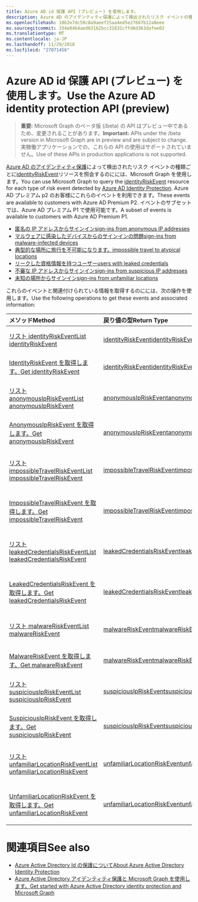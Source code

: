 ```yaml
---
title: Azure AD id 保護 API (プレビュー) を使用します。
description: Azure AD のアイデンティティ保護によって検出されたリスク イベントの種類ごとに identityRiskEvent リソースを照会するのにには、Microsoft Graph を使用します。 Azure AD プレミアム p2 のお客様にこれらのイベントを利用できます。 イベントのサブセットでは、Azure AD プレミアム P1 で使用可能です。
ms.openlocfilehash: 10b2e7dc59c8a9aeef25aa4ed5e27667b12a8eee
ms.sourcegitcommit: 334e84b4aed63162bcc31831cffd6d363dafee02
ms.translationtype: MT
ms.contentlocale: ja-JP
ms.lasthandoff: 11/29/2018
ms.locfileid: "27071456"
---
```

# <a name="use-the-azure-ad-identity-protection-api-preview"></a><span data-ttu-id="baaed-105">Azure AD id 保護 API (プレビュー) を使用します。</span><span class="sxs-lookup"><span data-stu-id="baaed-105">Use the Azure AD identity protection API (preview)</span></span>

> <span data-ttu-id="baaed-106">**重要:** Microsoft Graph のベータ版 (/beta) の API はプレビュー中であるため、変更されることがあります。</span><span class="sxs-lookup"><span data-stu-id="baaed-106">**Important:** APIs under the /beta version in Microsoft Graph are in preview and are subject to change.</span></span> <span data-ttu-id="baaed-107">実稼働アプリケーションでの、これらの API の使用はサポートされていません。</span><span class="sxs-lookup"><span data-stu-id="baaed-107">Use of these APIs in production applications is not supported.</span></span>

<span data-ttu-id="baaed-108">[Azure AD のアイデンティティ保護](https://docs.microsoft.com/en-us/azure/active-directory/active-directory-identityprotection)によって検出されたリスク イベントの種類ごとに[identityRiskEvent](identityriskevent.md)リソースを照会するのにには、Microsoft Graph を使用します。</span><span class="sxs-lookup"><span data-stu-id="baaed-108">You can use Microsoft Graph to query the [identityRiskEvent](identityriskevent.md) resource for each type of risk event detected by [Azure AD Identity Protection](https://docs.microsoft.com/en-us/azure/active-directory/active-directory-identityprotection).</span></span> <span data-ttu-id="baaed-109">Azure AD プレミアム p2 のお客様にこれらのイベントを利用できます。</span><span class="sxs-lookup"><span data-stu-id="baaed-109">These events are available to customers with Azure AD Premium P2.</span></span> <span data-ttu-id="baaed-110">イベントのサブセットでは、Azure AD プレミアム P1 で使用可能です。</span><span class="sxs-lookup"><span data-stu-id="baaed-110">A subset of events is available to customers with Azure AD Premium P1.</span></span>

* [<span data-ttu-id="baaed-111">匿名の IP アドレスからサインイン</span><span class="sxs-lookup"><span data-stu-id="baaed-111">sign-ins from anonymous IP addresses</span></span>](anonymousipriskevent.md)
* [<span data-ttu-id="baaed-112">マルウェアに感染したデバイスからのサインインの問題</span><span class="sxs-lookup"><span data-stu-id="baaed-112">sign-ins from malware-infected devices</span></span>](malwareriskevent.md)
* [<span data-ttu-id="baaed-113">典型的な場所に旅行を不可能になります。</span><span class="sxs-lookup"><span data-stu-id="baaed-113">impossible travel to atypical locations</span></span>](impossibletravelriskevent.md)
* [<span data-ttu-id="baaed-114">リークした資格情報を持つユーザー</span><span class="sxs-lookup"><span data-stu-id="baaed-114">users with leaked credentials</span></span>](leakedcredentialsriskevent.md)
* [<span data-ttu-id="baaed-115">不審な IP アドレスからサインイン</span><span class="sxs-lookup"><span data-stu-id="baaed-115">sign-ins from suspicious IP addresses</span></span>](suspiciousipriskevent.md)
* [<span data-ttu-id="baaed-116">未知の場所からサインイン</span><span class="sxs-lookup"><span data-stu-id="baaed-116">sign-ins from unfamiliar locations</span></span>](unfamiliarlocationriskevent.md)

<span data-ttu-id="baaed-117">これらのイベントと関連付けられている情報を取得するのにには、次の操作を使用します。</span><span class="sxs-lookup"><span data-stu-id="baaed-117">Use the following operations to get these events and associated information:</span></span>

| <span data-ttu-id="baaed-118">メソッド</span><span class="sxs-lookup"><span data-stu-id="baaed-118">Method</span></span>           | <span data-ttu-id="baaed-119">戻り値の型</span><span class="sxs-lookup"><span data-stu-id="baaed-119">Return Type</span></span>    |<span data-ttu-id="baaed-120">説明</span><span class="sxs-lookup"><span data-stu-id="baaed-120">Description</span></span>|
|:---------------|:--------|:----------|
|[<span data-ttu-id="baaed-121">リスト identityRiskEvent</span><span class="sxs-lookup"><span data-stu-id="baaed-121">List identityRiskEvent</span></span>](../api/identityriskevent-get.md) |[<span data-ttu-id="baaed-122">identityRiskEvent</span><span class="sxs-lookup"><span data-stu-id="baaed-122">identityRiskEvent</span></span>](identityriskevent.md)| <span data-ttu-id="baaed-123">IdentityRiskEvent コレクションを取得します。</span><span class="sxs-lookup"><span data-stu-id="baaed-123">Get identityRiskEvent collection.</span></span> |
|[<span data-ttu-id="baaed-124">IdentityRiskEvent を取得します。</span><span class="sxs-lookup"><span data-stu-id="baaed-124">Get identityRiskEvent</span></span>](../api/identityriskevent-get.md) |[<span data-ttu-id="baaed-125">identityRiskEvent</span><span class="sxs-lookup"><span data-stu-id="baaed-125">identityRiskEvent</span></span>](identityriskevent.md)| <span data-ttu-id="baaed-126">IdentityRiskEvent オブジェクトを取得します。</span><span class="sxs-lookup"><span data-stu-id="baaed-126">Get identityRiskEvent object.</span></span> |
|[<span data-ttu-id="baaed-127">リスト anonymousIpRiskEvent</span><span class="sxs-lookup"><span data-stu-id="baaed-127">List anonymousIpRiskEvent</span></span>](../api/anonymousipriskevent-get.md) |[<span data-ttu-id="baaed-128">anonymousIpRiskEvent</span><span class="sxs-lookup"><span data-stu-id="baaed-128">anonymousIpRiskEvent</span></span>](anonymousipriskevent.md)| <span data-ttu-id="baaed-129">AnonymousIpRiskEvent コレクションを取得します。</span><span class="sxs-lookup"><span data-stu-id="baaed-129">Get anonymousIpRiskEvent collection.</span></span> |
|[<span data-ttu-id="baaed-130">AnonymousIpRiskEvent を取得します。</span><span class="sxs-lookup"><span data-stu-id="baaed-130">Get anonymousIpRiskEvent</span></span>](../api/anonymousipriskevent-get.md) |[<span data-ttu-id="baaed-131">anonymousIpRiskEvent</span><span class="sxs-lookup"><span data-stu-id="baaed-131">anonymousIpRiskEvent</span></span>](anonymousipriskevent.md)| <span data-ttu-id="baaed-132">AnonymousIpRiskEvent オブジェクトを取得します。</span><span class="sxs-lookup"><span data-stu-id="baaed-132">Get anonymousIpRiskEvent object.</span></span> |
|[<span data-ttu-id="baaed-133">リスト impossibleTravelRiskEvent</span><span class="sxs-lookup"><span data-stu-id="baaed-133">List impossibleTravelRiskEvent</span></span>](../api/impossibletravelriskevent-get.md) |[<span data-ttu-id="baaed-134">impossibleTravelRiskEvent</span><span class="sxs-lookup"><span data-stu-id="baaed-134">impossibleTravelRiskEvent</span></span>](impossibletravelriskevent.md)| <span data-ttu-id="baaed-135">ImpossibleTravelRiskEvent コレクションを取得します。</span><span class="sxs-lookup"><span data-stu-id="baaed-135">Get impossibleTravelRiskEvent collection.</span></span> |
|[<span data-ttu-id="baaed-136">ImpossibleTravelRiskEvent を取得します。</span><span class="sxs-lookup"><span data-stu-id="baaed-136">Get impossibleTravelRiskEvent</span></span>](../api/impossibletravelriskevent-get.md) |[<span data-ttu-id="baaed-137">impossibleTravelRiskEvent</span><span class="sxs-lookup"><span data-stu-id="baaed-137">impossibleTravelRiskEvent</span></span>](impossibletravelriskevent.md)| <span data-ttu-id="baaed-138">ImpossibleTravelRiskEvent オブジェクトを取得します。</span><span class="sxs-lookup"><span data-stu-id="baaed-138">Get impossibleTravelRiskEvent object.</span></span> |
|[<span data-ttu-id="baaed-139">リスト leakedCredentialsRiskEvent</span><span class="sxs-lookup"><span data-stu-id="baaed-139">List leakedCredentialsRiskEvent</span></span>](../api/leakedcredentialsriskevent-get.md) |[<span data-ttu-id="baaed-140">leakedCredentialsRiskEvent</span><span class="sxs-lookup"><span data-stu-id="baaed-140">leakedCredentialsRiskEvent</span></span>](leakedcredentialsriskevent.md)| <span data-ttu-id="baaed-141">LeakedCredentialsRiskEvent コレクションを取得します。</span><span class="sxs-lookup"><span data-stu-id="baaed-141">Get leakedCredentialsRiskEvent collection.</span></span> |
|[<span data-ttu-id="baaed-142">LeakedCredentialsRiskEvent を取得します。</span><span class="sxs-lookup"><span data-stu-id="baaed-142">Get leakedCredentialsRiskEvent</span></span>](../api/leakedcredentialsriskevent-get.md) |[<span data-ttu-id="baaed-143">leakedCredentialsRiskEvent</span><span class="sxs-lookup"><span data-stu-id="baaed-143">leakedCredentialsRiskEvent</span></span>](leakedcredentialsriskevent.md)| <span data-ttu-id="baaed-144">LeakedCredentialsRiskEvent オブジェクトを取得します。</span><span class="sxs-lookup"><span data-stu-id="baaed-144">Get leakedCredentialsRiskEvent object.</span></span> |
|[<span data-ttu-id="baaed-145">リスト malwareRiskEvent</span><span class="sxs-lookup"><span data-stu-id="baaed-145">List malwareRiskEvent</span></span>](../api/malwareriskevent-get.md) |[<span data-ttu-id="baaed-146">malwareRiskEvent</span><span class="sxs-lookup"><span data-stu-id="baaed-146">malwareRiskEvent</span></span>](malwareriskevent.md)| <span data-ttu-id="baaed-147">MalwareRiskEvent コレクションを取得します。</span><span class="sxs-lookup"><span data-stu-id="baaed-147">Get malwareRiskEvent collection.</span></span> |
|[<span data-ttu-id="baaed-148">MalwareRiskEvent を取得します。</span><span class="sxs-lookup"><span data-stu-id="baaed-148">Get malwareRiskEvent</span></span>](../api/malwareriskevent-get.md) |[<span data-ttu-id="baaed-149">malwareRiskEvent</span><span class="sxs-lookup"><span data-stu-id="baaed-149">malwareRiskEvent</span></span>](malwareriskevent.md)| <span data-ttu-id="baaed-150">MalwareRiskEvent オブジェクトを取得します。</span><span class="sxs-lookup"><span data-stu-id="baaed-150">Get malwareRiskEvent object.</span></span> |
|[<span data-ttu-id="baaed-151">リスト suspiciousIpRiskEvent</span><span class="sxs-lookup"><span data-stu-id="baaed-151">List suspiciousIpRiskEvent</span></span>](../api/suspiciousipriskevent-get.md) |[<span data-ttu-id="baaed-152">suspiciousIpRiskEvent</span><span class="sxs-lookup"><span data-stu-id="baaed-152">suspiciousIpRiskEvent</span></span>](suspiciousipriskevent.md)| <span data-ttu-id="baaed-153">SuspiciousIpRiskEvent コレクションを取得します。</span><span class="sxs-lookup"><span data-stu-id="baaed-153">Get suspiciousIpRiskEvent collection.</span></span> |
|[<span data-ttu-id="baaed-154">SuspiciousIpRiskEvent を取得します。</span><span class="sxs-lookup"><span data-stu-id="baaed-154">Get suspiciousIpRiskEvent</span></span>](../api/suspiciousipriskevent-get.md) |[<span data-ttu-id="baaed-155">suspiciousIpRiskEvent</span><span class="sxs-lookup"><span data-stu-id="baaed-155">suspiciousIpRiskEvent</span></span>](suspiciousipriskevent.md)| <span data-ttu-id="baaed-156">SuspiciousIpRiskEvent オブジェクトを取得します。</span><span class="sxs-lookup"><span data-stu-id="baaed-156">Get suspiciousIpRiskEvent object.</span></span> |
|[<span data-ttu-id="baaed-157">リスト unfamiliarLocationRiskEvent</span><span class="sxs-lookup"><span data-stu-id="baaed-157">List unfamiliarLocationRiskEvent</span></span>](../api/unfamiliarlocationriskevent-get.md) |[<span data-ttu-id="baaed-158">unfamiliarLocationRiskEvent</span><span class="sxs-lookup"><span data-stu-id="baaed-158">unfamiliarLocationRiskEvent</span></span>](unfamiliarlocationriskevent.md)| <span data-ttu-id="baaed-159">UnfamiliarLocationRiskEvent コレクションを取得します。</span><span class="sxs-lookup"><span data-stu-id="baaed-159">Get unfamiliarLocationRiskEvent collection.</span></span> |
|[<span data-ttu-id="baaed-160">UnfamiliarLocationRiskEvent を取得します。</span><span class="sxs-lookup"><span data-stu-id="baaed-160">Get unfamiliarLocationRiskEvent</span></span>](../api/unfamiliarlocationriskevent-get.md) |[<span data-ttu-id="baaed-161">unfamiliarLocationRiskEvent</span><span class="sxs-lookup"><span data-stu-id="baaed-161">unfamiliarLocationRiskEvent</span></span>](unfamiliarlocationriskevent.md)| <span data-ttu-id="baaed-162">UnfamiliarLocationRiskEvent オブジェクトを取得します。</span><span class="sxs-lookup"><span data-stu-id="baaed-162">Get unfamiliarLocationRiskEvent object.</span></span> |

# <a name="see-also"></a><span data-ttu-id="baaed-163">関連項目</span><span class="sxs-lookup"><span data-stu-id="baaed-163">See also</span></span>

* [<span data-ttu-id="baaed-164">Azure Active Directory Id の保護について</span><span class="sxs-lookup"><span data-stu-id="baaed-164">About Azure Active Directory Identity Protection</span></span>](https://docs.microsoft.com/en-us/azure/active-directory/active-directory-identityprotection)
* [<span data-ttu-id="baaed-165">Azure Active Directory アイデンティティ保護と Microsoft Graph を使用します。</span><span class="sxs-lookup"><span data-stu-id="baaed-165">Get started with Azure Active Directory identity protection and Microsoft Graph</span></span>](https://docs.microsoft.com/en-us/azure/active-directory/active-directory-identityprotection-graph-getting-started)
